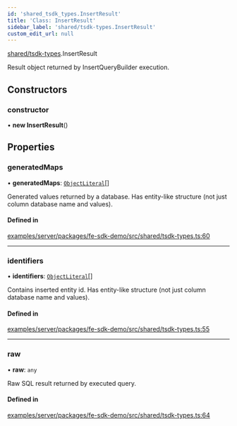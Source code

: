 ```yaml
---
id: 'shared_tsdk_types.InsertResult'
title: 'Class: InsertResult'
sidebar_label: 'shared/tsdk-types.InsertResult'
custom_edit_url: null
---
```


[shared/tsdk-types](../modules/shared_tsdk_types.md).InsertResult

Result object returned by InsertQueryBuilder execution.

## Constructors

### constructor

• **new InsertResult**()

## Properties

### generatedMaps

• **generatedMaps**: [`ObjectLiteral`](../interfaces/shared_tsdk_types.ObjectLiteral.md)[]

Generated values returned by a database.
Has entity-like structure (not just column database name and values).

#### Defined in

[examples/server/packages/fe-sdk-demo/src/shared/tsdk-types.ts:60](https://github.com/jiouiuw/tsdk-monorepo/blob/f48ea35/examples/server/packages/fe-sdk-demo/src/shared/tsdk-types.ts#L60)

---

### identifiers

• **identifiers**: [`ObjectLiteral`](../interfaces/shared_tsdk_types.ObjectLiteral.md)[]

Contains inserted entity id.
Has entity-like structure (not just column database name and values).

#### Defined in

[examples/server/packages/fe-sdk-demo/src/shared/tsdk-types.ts:55](https://github.com/jiouiuw/tsdk-monorepo/blob/f48ea35/examples/server/packages/fe-sdk-demo/src/shared/tsdk-types.ts#L55)

---

### raw

• **raw**: `any`

Raw SQL result returned by executed query.

#### Defined in

[examples/server/packages/fe-sdk-demo/src/shared/tsdk-types.ts:64](https://github.com/jiouiuw/tsdk-monorepo/blob/f48ea35/examples/server/packages/fe-sdk-demo/src/shared/tsdk-types.ts#L64)
